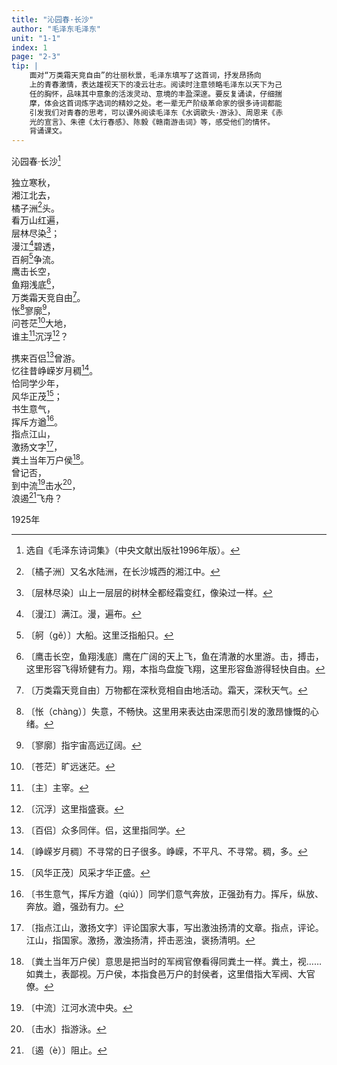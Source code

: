 ```yaml
---
title: "沁园春·长沙"
author: "毛泽东毛泽东"
unit: "1-1"
index: 1
page: "2-3"
tip: |
    面对“万类霜天竞自由”的壮丽秋景，毛泽东填写了这首词，抒发昂扬向
    上的青春激情，表达雄视天下的凌云壮志。阅读时注意领略毛泽东以天下为己
    任的胸怀，品味其中意象的活泼灵动、意境的丰盈深邃。要反复诵读，仔细揣
    摩，体会这首词炼字选词的精妙之处。老一辈无产阶级革命家的很多诗词都能
    引发我们对青春的思考，可以课外阅读毛泽东《水调歌头·游泳》、周恩来《赤
    光的宣言》、朱德《太行春感》、陈毅《赣南游击词》等，感受他们的情怀。
    背诵课文。
---
```


沁园春·长沙[^1-a]

独立寒秋，  
湘江北去，  
橘子洲[^1-b]头。  
看万山红遍，  
层林尽染[^1-c]；  
漫江[^1-d]碧透，  
百舸[^1-e]争流。  
鹰击长空，  
鱼翔浅底[^1-f]，  
万类霜天竞自由[^1-g]。  
怅[^1-h]寥廓[^1-i]，  
问苍茫[^1-j]大地，  
谁主[^1-k]沉浮[^1-l]？  

[^1-a]:  选自《毛泽东诗词集》（中央文献出版社1996年版）。
[^1-b]:  〔橘子洲〕又名水陆洲，在长沙城西的湘江中。
[^1-c]:  〔层林尽染〕山上一层层的树林全都经霜变红，像染过一样。
[^1-d]:  〔漫江〕满江。漫，遍布。
[^1-e]:  〔舸（ɡě）〕大船。这里泛指船只。
[^1-f]:  〔鹰击长空，鱼翔浅底〕鹰在广阔的天上飞，鱼在清澈的水里游。击，搏击，这里形容飞得矫健有力。翔，本指鸟盘旋飞翔，这里形容鱼游得轻快自由。
[^1-g]:  〔万类霜天竞自由〕万物都在深秋竞相自由地活动。霜天，深秋天气。
[^1-h]:  〔怅（chàng）〕失意，不畅快。这里用来表达由深思而引发的激昂慷慨的心绪。
[^1-i]:〔寥廓〕指宇宙高远辽阔。
[^1-j]:〔苍茫〕旷远迷茫。
[^1-k]:〔主〕主宰。
[^1-l]:〔沉浮〕这里指盛衰。

携来百侣[^2-a]曾游。  
忆往昔峥嵘岁月稠[^2-b]。  
恰同学少年，  
风华正茂[^2-c]；  
书生意气，  
挥斥方遒[^2-d]。  
指点江山，  
激扬文字[^2-e]，  
粪土当年万户侯[^2-f]。  
曾记否，  
到中流[^2-g]击水[^2-h]，  
浪遏[^2-i]飞舟？  

1925年

[^2-a]:〔百侣〕众多同伴。侣，这里指同学。
[^2-b]:〔峥嵘岁月稠〕不寻常的日子很多。峥嵘，不平凡、不寻常。稠，多。
[^2-c]:〔风华正茂〕风采才华正盛。
[^2-d]:〔书生意气，挥斥方遒（qiú）〕同学们意气奔放，正强劲有力。挥斥，纵放、奔放。遒，强劲有力。
[^2-e]:〔指点江山，激扬文字〕评论国家大事，写出激浊扬清的文章。指点，评论。江山，指国家。激扬，激浊扬清，抨击恶浊，褒扬清明。
[^2-f]:〔粪土当年万户侯〕意思是把当时的军阀官僚看得同粪土一样。粪土，视……如粪土，表鄙视。万户侯，本指食邑万户的封侯者，这里借指大军阀、大官僚。
[^2-g]:〔中流〕江河水流中央。
[^2-h]:〔击水〕指游泳。
[^2-i]:〔遏（è）〕阻止。
